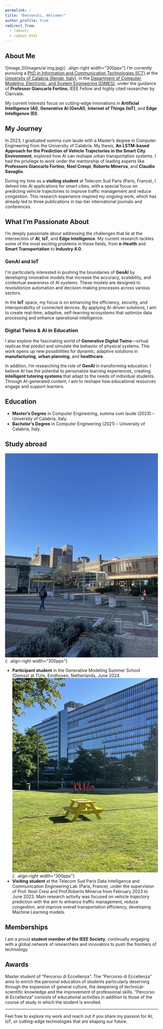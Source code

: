 ```yaml
---
permalink: /
title: "Benvenuti, Welcome!"
author_profile: true
redirect_from: 
  - /about/
  - /about.html
---
```


## About Me
![image_1](images/ai img.jpg){: .align-right width="300ppx"} I’m currently pursuing a [PhD in Information and Communication Technologies (ICT)](https://dottorato.dimes.unical.it/) at the
[University of Calabria (Rende, Italy)](https://www.unical.it/), in the [Department of Computer, Modeling, Electronic, and System Engineering (DIMES)](https://dimes.unical.it/), under the guidance of **Professor Giancarlo Fortino**, IEEE Fellow and highly cited researcher by Clarivate. 

My current interests focus on cutting-edge innovations in **Artificial Intelligence (AI)**, **Generative AI (GenAI)**, **Internet of Things (IoT)**, and **Edge Intelligence (EI)**.

## My Journey

In 2023, I graduated summa cum laude with a Master’s degree in Computer Engineering from the University of Calabria. My thesis, **An LSTM-based Approach for the Prediction of Vehicle Trajectories in the Smart City Environment**, explored how AI can reshape urban transportation systems. I had the privilege to work under the mentorship of leading experts like **Professors Giancarlo Fortino**, **Noel Crespi**, **Roberto Minerva**, and **Claudio Savaglio**.

During my time as a **visiting student** at Telecom Sud Paris (Paris, France), I delved into AI applications for smart cities, with a special focus on predicting vehicle trajectories to improve traffic management and reduce congestion. This research experience inspired my ongoing work, which has already led to three publications in top-tier international journals and conferences.

## What I’m Passionate About

I’m deeply passionate about addressing the challenges that lie at the intersection of **AI**, **IoT**, and **Edge Intelligence**. My current research tackles some of the most exciting problems in these fields, from **e-Health** and **Smart Transportation** to **Industry 4.0**. 

### GenAI and IoT

I'm particularly interested in pushing the boundaries of **GenAI** by developing innovative models that increase the accuracy, scalability, and contextual awareness of AI systems. These models are designed to revolutionize automation and decision-making processes across various sectors.

In the **IoT** space, my focus is on enhancing the efficiency, security, and interoperability of connected devices. By applying AI-driven solutions, I aim to create real-time, adaptive, self-learning ecosystems that optimize data processing and enhance operational intelligence.

### Digital Twins & AI in Education

I also explore the fascinating world of **Generative Digital Twins**—virtual replicas that predict and simulate the behavior of physical systems. This work opens up new possibilities for dynamic, adaptive solutions in **manufacturing**, **urban planning**, and **healthcare**.

In addition, I’m researching the role of **GenAI** in transforming education. I believe AI has the potential to personalize learning experiences, creating **intelligent tutoring systems** that adapt to the needs of individual students. Through AI-generated content, I aim to reshape how educational resources engage and support learners.

## Education

- **Master’s Degree** in Computer Engineering, summa cum laude (2023) – University of Calabria, Italy.
- **Bachelor’s Degree** in Computer Engineering (2021) – University of Calabria, Italy.

## Study abroad

![image_2](images/parigi.jpg){: .align-right width="300ppx"} 
- **Participant student** in the Generative Modeling Summer School (Gemss) at TU/e, Eindhoven, Netherlands, June 2024.
![image_3](images/eind.jpg){: .align-right width="300ppx"} 
- **Visiting student** at the Telecom Sud Paris Data Intelligence and Communication Engineering Lab (Paris, France), under the supervision of Prof. Noel Cresi and Prof.Roberto Minerva from February 2023 to June 2023. Main research activity was focused on vehicle trajectory prediction with the aim to enhance traffic management, reduce congestion, and improve overall transportation efficiency, developing Machine Learning models.

## Memberships

I am a proud **student member of the IEEE Society**, continually engaging with a global network of researchers and innovators to push the frontiers of technology.

## Awards
Master student of “Percorso di Eccellenza". 
The “Percorso di Eccellenza” aims to enrich the personal education of students particularly deserving through the expansion of general culture, the deepening of technical-scientific knowledge and the improvement of professional skills. “Percorso di Eccellenza” consists of educational activities in addition to those of the course of study in which the student is enrolled.

---

Feel free to explore my work and reach out if you share my passion for AI, IoT, or cutting-edge technologies that are shaping our future.
